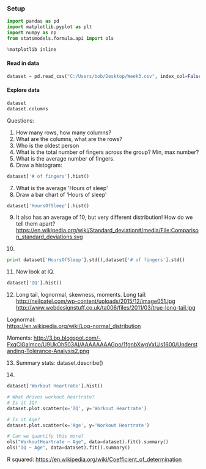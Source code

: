 ### Setup

```python
import pandas as pd
import matplotlib.pyplot as plt
import numpy as np
from statsmodels.formula.api import ols

%matplotlib inline
```

#### Read in data

```python
dataset = pd.read_csv("C:/Users/bob/Desktop/Week3.csv", index_col=False)
```

#### Explore data
```python
dataset
dataset.columns
```

Questions:
1. How many rows, how many columns?
2. What are the columns, what are the rows?
3. Who is the oldest person
4. What is the total number of fingers across the group? Min, max number?
5. What is the average number of fingers.
6. Draw a histogram:
```python
dataset['# of fingers'].hist()
```
7. What is the average 'Hours of sleep'
8. Draw a bar chart of 'Hours of sleep'
```python
dataset['HoursOfSleep'].hist()
```
9. It also has an average of 10, but very different distribution! How do we tell them apart?
https://en.wikipedia.org/wiki/Standard_deviation#/media/File:Comparison_standard_deviations.svg

10.
```python
print dataset['HoursOfSleep'].std(),dataset['# of fingers'].std()
```

11. Now look at IQ.
```python
dataset['IQ'].hist()
```

12. Long tail, lognormal, skewness, moments.
Long tail:    
http://neilpatel.com/wp-content/uploads/2015/12/image051.jpg   
http://www.webdesignstuff.co.uk/ta006/files/2011/03/true-long-tail.jpg   

Lognormal:   
https://en.wikipedia.org/wiki/Log-normal_distribution   

Moments: http://3.bp.blogspot.com/-FxqClGaImco/U9UkOh503AI/AAAAAAAAGpo/1fgnbXwgVxU/s1600/Understanding-Tolerance-Analysis2.png

13. Summary stats:
dataset.describe()

14. 
```python
dataset['Workout Heartrate'].hist()

# What drives workout heartrate?   
# Is it IQ?
dataset.plot.scatter(x='IQ', y='Workout Heartrate')

# Is it Age?
dataset.plot.scatter(x='Age', y='Workout Heartrate')

# Can we quantify this more?
ols("WorkoutHeartrate ~ Age", data=dataset).fit().summary()
ols("IQ ~ Age", data=dataset).fit().summary()

```

R squared: https://en.wikipedia.org/wiki/Coefficient_of_determination
